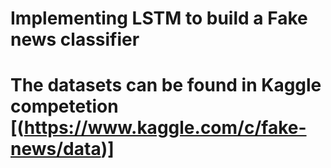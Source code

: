 # Implementing LSTM to build a Fake news classifier
# The datasets can be found in Kaggle competetion [(https://www.kaggle.com/c/fake-news/data)]
